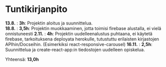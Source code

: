 # Tuntikirjanpito

**13.8.** : **3h**: Projektin aloitus ja suunnittelua.  
**18.8.** : **3,5h**: Projektin muokkaaminen, jotta toimisi firebase alustalla, ei vielä onnistuneesti
**2.11.** : **4h**: Projektin uudelleenalustus puhtaana, ei käytetä firebase, tarkoituksena deployata herokulle, tutustuttu erilaisten kirjastojen APIhin/Docseihin. (Esimerkiksi react-responsive-carousel)
**16.11.** : **2,5h**: Suunnittelua ja create-react-app:in tiedostojen uudelleen opiskelua.

Yhteensä: **13,0h**
